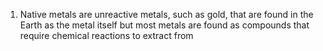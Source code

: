 1. Native metals are unreactive metals, such as gold, that are found in the Earth as the metal itself but most metals are found as compounds that require chemical reactions to extract from
